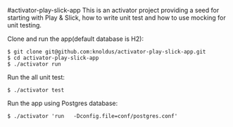 #activator-play-slick-app
This is an activator project providing a seed for starting with Play & Slick, how to write unit test and how to use mocking for unit testing.

Clone and run the app(default database is H2):

    $ git clone git@github.com:knoldus/activator-play-slick-app.git
    $ cd activator-play-slick-app
    $ ./activator run
    
Run the all unit test:

    $ ./activator test
    
Run the app using Postgres database:

    $ ./activator 'run   -Dconfig.file=conf/postgres.conf'
